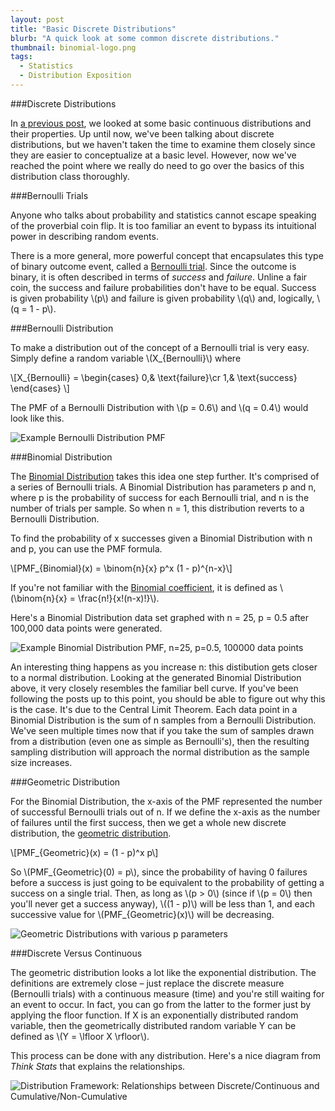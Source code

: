 ```yaml
---
layout: post
title: "Basic Discrete Distributions"
blurb: "A quick look at some common discrete distributions."
thumbnail: binomial-logo.png
tags: 
  - Statistics
  - Distribution Exposition
---
```


###Discrete Distributions

In [a previous post](http://www.datajourneyman.com/2015/01/26/Basic-Continuous-Distributions.html), we looked at some basic continuous distributions and their properties. Up until now, we've been talking about discrete distributions, but we haven't taken the time to examine them closely since they are easier to conceptualize at a basic level. However, now we've reached the point where we really do need to go over the basics of this distribution class thoroughly.

###Bernoulli Trials

Anyone who talks about probability and statistics cannot escape speaking of the proverbial coin flip. It is too familiar an event to bypass its intuitional power in describing random events. 

There is a more general, more powerful concept that encapsulates this type of binary outcome event, called a [Bernoulli trial](http://en.wikipedia.org/wiki/Bernoulli_trial). Since the outcome is binary, it is often described in terms of _success_ and _failure_. Unline a fair coin, the success and failure probabilities don't have to be equal. Success is given probability \\(p\\) and failure is given probability \\(q\\) and, logically, \\(q = 1 - p\\).

###Bernoulli Distribution

To make a distribution out of the concept of a Bernoulli trial is very easy. Simply define a random variable \\(X_{Bernoulli}\\) where

\\[X_{Bernoulli} = 
\begin{cases}
    0,& \text{failure}\\cr
    1,& \text{success}
\end{cases}
\\]

The PMF of a Bernoulli Distribution with \\(p = 0.6\\) and \\(q = 0.4\\) would look like this.

![Example Bernoulli Distribution PMF](/img/bernoulli-dist.png)

###Binomial Distribution

The [Binomial Distribution](http://en.wikipedia.org/wiki/Binomial_distribution) takes this idea one step further. It's comprised of a series of Bernoulli trials. A Binomial Distribution has parameters p and n, where p is the probability of success for each Bernoulli trial, and n is the number of trials per sample. So when n = 1, this distribution reverts to a Bernoulli Distribution.

To find the probability of x successes given a Binomial Distribution with n and p, you can use the PMF formula.

\\[PMF_{Binomial}(x) = \binom{n}{x} p^x (1 - p)^{n-x}\\]

If you're not familiar with the [Binomial coefficient](http://en.wikipedia.org/wiki/Binomial_coefficient), it is defined as \\(\binom{n}{x} = \frac{n!}{x!(n-x)!}\\).

Here's a Binomial Distribution data set graphed with n = 25, p = 0.5 after 100,000 data points were generated.

![Example Binomial Distribution PMF, n=25, p=0.5, 100000 data points](/img/binomial-dist.png)

An interesting thing happens as you increase n: this distibution gets closer to a normal distribution. Looking at the generated Binomial Distribution above, it very closely resembles the familiar bell curve. If you've been following the posts up to this point, you should be able to figure out why this is the case. It's due to the Central Limit Theorem. Each data point in a Binomial Distribution is the sum of n samples from a Bernoulli Distribution. We've seen multiple times now that if you take the sum of samples drawn from a distribution (even one as simple as Bernoulli's), then the resulting sampling distribution will approach the normal distribution as the sample size increases.

###Geometric Distribution

For the Binomial Distribution, the x-axis of the PMF represented the number of successful Bernoulli trials out of n. If we define the x-axis as the number of failures until the first success, then we get a whole new discrete distribution, the [geometric distribution](http://en.wikipedia.org/wiki/Geometric_distribution).

\\[PMF_{Geometric}(x) = (1 - p)^x p\\]

So \\(PMF\_{Geometric}(0) = p\\), since the probability of having 0 failures before a success is just going to be equivalent to the probability of getting a success on a single trial. Then, as long as \\(p > 0\\) (since if \\(p = 0\\) then you'll never get a success anyway), \\((1 - p)\\) will be less than 1, and each successive value for \\(PMF_{Geometric}(x)\\) will be decreasing.

![Geometric Distributions with various p parameters](/img/geometric-dist.png)

###Discrete Versus Continuous

The geometric distribution looks a lot like the exponential distribution. The definitions are extremely close – just replace the discrete measure (Bernoulli trials) with a continuous measure (time) and you're still waiting for an event to occur. In fact, you can go from the latter to the former just by applying the floor function. If X is an exponentially distributed random variable, then the geometrically distributed random variable Y can be defined as \\(Y = \lfloor X \rfloor\\).

This process can be done with any distribution. Here's a nice diagram from _Think Stats_ that explains the relationships.

![Distribution Framework: Relationships between Discrete/Continuous and Cumulative/Non-Cumulative](/img/dist-framework.png)


